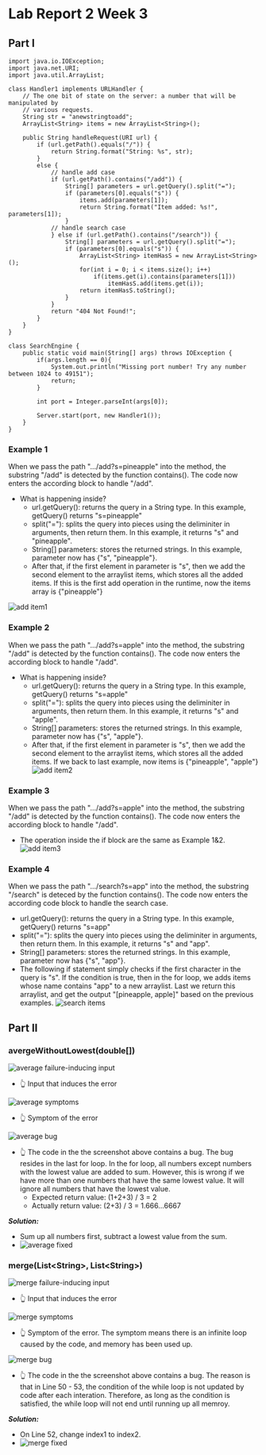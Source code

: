 # Lab Report 2 Week 3

## Part I

```
import java.io.IOException;
import java.net.URI;
import java.util.ArrayList;

class Handler1 implements URLHandler {
    // The one bit of state on the server: a number that will be manipulated by
    // various requests.
    String str = "anewstringtoadd";
    ArrayList<String> items = new ArrayList<String>();

    public String handleRequest(URI url) {
        if (url.getPath().equals("/")) {
            return String.format("String: %s", str);
        }
        else {
            // handle add case
            if (url.getPath().contains("/add")) {
                String[] parameters = url.getQuery().split("=");
                if (parameters[0].equals("s")) {
                    items.add(parameters[1]);
                    return String.format("Item added: %s!", parameters[1]);
                }
            // handle search case
            } else if (url.getPath().contains("/search")) {
                String[] parameters = url.getQuery().split("=");
                if (parameters[0].equals("s")) {
                    ArrayList<String> itemHasS = new ArrayList<String>();
                    for(int i = 0; i < items.size(); i++) 
                        if(items.get(i).contains(parameters[1]))
                            itemHasS.add(items.get(i));
                    return itemHasS.toString();
                }
            }
            return "404 Not Found!";
        }
    }
}

class SearchEngine {
    public static void main(String[] args) throws IOException {
        if(args.length == 0){
            System.out.println("Missing port number! Try any number between 1024 to 49151");
            return;
        }

        int port = Integer.parseInt(args[0]);

        Server.start(port, new Handler1());
    }
}
```

### Example 1

When we pass the path ".../add?s=pineapple" into the method, the substring "/add" is detected by the function contains(). The code now enters the according block to handle "/add".
  - What is happening inside?
    - url.getQuery(): returns the query in a String type. In this example, getQuery() returns "s=pineapple"
    - split("="): splits the query into pieces using the deliminiter in arguments, then return them. In this example, it returns "s" and "pineapple". 
    - String[] parameters: stores the returned strings. In this example, parameter now has {"s", "pineapple"}.
    - After that, if the first element in parameter is "s", then we add the second element to the arraylist items, which stores all the added items. If this is the first add operation in the runtime, now the items array is {"pineapple"}

![add item1](Image/report2part1.2.png)

### Example 2

When we pass the path ".../add?s=apple" into the method, the substring "/add" is detected by the function contains(). The code now enters the according block to handle "/add".
  - What is happening inside?
    - url.getQuery(): returns the query in a String type. In this example, getQuery() returns "s=apple"
    - split("="): splits the query into pieces using the deliminiter in arguments, then return them. In this example, it returns "s" and "apple". 
    - String[] parameters: stores the returned strings. In this example, parameter now has {"s", "apple"}.
    - After that, if the first element in parameter is "s", then we add the second element to the arraylist items, which stores all the added items. If we back to last example, now items is {"pineapple", "apple"}
![add item2](Image/report2part1.3.png)

### Example 3

When we pass the path ".../add?s=apple" into the method, the substring "/add" is detected by the function contains(). The code now enters the according block to handle "/add".
  - The operation inside the if block are the same as Example 1&2.
![add item3](Image/report2part1.4.png)

### Example 4

When we pass the path ".../search?s=app" into the method, the substring "/search" is deteced by the function contains(). The code now enters the according code block to handle the search case. 
  - url.getQuery(): returns the query in a String type. In this example, getQuery() returns "s=app"
  - split("="): splits the query into pieces using the deliminiter in arguments, then return them. In this example, it returns "s" and "app". 
  - String[] parameters: stores the returned strings. In this example, parameter now has {"s", "app"}.
  - The following if statement simply checks if the first character in the query is "s". If the condition is true, then in the for loop, we adds items whose name contains "app" to a new arraylist. Last we return this arraylist, and get the output "[pineapple, apple]" based on the previous examples.
![search items](Image/report2part1.6.png)

## Part II

### **avergeWithoutLowest(double[])**

![average failure-inducing input](Image/report2part2.1.png)
- 👆 Input that induces the error 

![average symptoms](Image/report2part2.2.png)
- 👆 Symptom of the error

![average bug](Image/report2part2.3.png)
- 👆 The code in the the screenshot above contains a bug. The bug resides in the last for loop. In the for loop, all numbers except numbers with the lowest value are added to sum. However, this is wrong if we have more than one numbers that have the same lowest value. It will ignore all numbers that have the lowest value.
  - Expected return value: (1+2+3) / 3 = 2
  - Actually return value: (2+3) / 3 = 1.666...6667

***Solution:*** 
  - Sum up all numbers first, subtract a lowest value from the sum.
  - ![average fixed](Image/report2part2.3.1.png)


### **merge(List\<String\>, List\<String\>)**

![merge failure-inducing input](Image/report2part2.4.png)
- 👆 Input that induces the error 

![merge symptoms](Image/report2part2.5.png)
- 👆 Symptom of the error. The symptom means there is an infinite loop caused by the code, and memory has been used up.

![merge bug](Image/report2part2.6.png)
- 👆 The code in the the screenshot above contains a bug. The reason is that in Line 50 - 53, the condition of the while loop is not updated by code after each interation. Therefore, as long as the condition is satisfied, the while loop will not end until running up all memroy. 

***Solution:***
- On Line 52, change index1 to index2.
- ![merge fixed](Image/report2part2.6.1.png)

